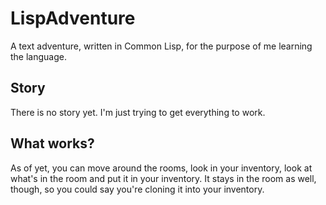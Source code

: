 # LispAdventure
A text adventure, written in Common Lisp, for the purpose of me learning the language.

## Story
There is no story yet. I'm just trying to get everything to work.

## What works?
As of yet, you can move around the rooms, look in your inventory, look at what's in the room and put it in your inventory.
It stays in the room as well, though, so you could say you're cloning it into your inventory.
